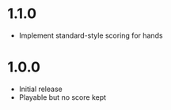 # 1.1.0

* Implement standard-style scoring for hands

# 1.0.0

* Initial release
* Playable but no score kept
